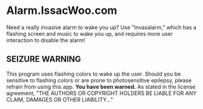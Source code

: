 # Alarm.IssacWoo.com
Need a really invasive alarm to wake you up? Use "Invasalarm," which has a flashing screen and music to wake you up, and requires more user interaction to disable the alarm!

## SEIZURE WARNING
This program uses flashing colors to wake up the user. Should you be sensitive to flashing colors or are prone to photosensitive epilepsy, please refrain from using this app. **You have been warned.** As stated in the license agreement, "THE AUTHORS OR COPYRIGHT HOLDERS BE LIABLE FOR ANY CLAIM, DAMAGES OR OTHER LIABILITY..."
